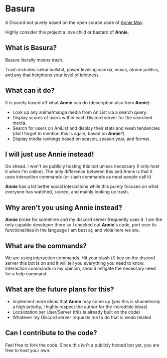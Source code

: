 # Basura

A Discord bot purely based on the open source code of [Annie May](https://github.com/AlexanderColen/Annie-May-Discord-Bot).

Highly consider this project a love child or bastard of **Annie**.

## What is Basura?
Basura literally means trash. 

Trash includes isekai bullshit, power leveling xianxia, wuxia, otome politics, 
and any that heightens your level of idiotness.

## What can it do?
It is purely based off what **Annie** can do (description also from **Annie**):
- Look up any anime/manga media from AniList via a search query.
- Display scores of users within each Discord server for the searched media.
- Search for users on AniList and display their stats and weab tendencies (did I forget to mention this is again, based on **Annie**?)
- Display media rankings based on season, season year, and format.

## I will just use Annie instead!
Go ahead. I won't be publicly hosting this bot unless necessary (I only host it when I'm online). The only difference between this and Annie is that it uses interaction commands 
(or slash commands as most people call it)

**Annie** has a lot better social interactions while this purely focuses on what everyone has watched, scored, and mainly looking up trash.

## Why aren't you using Annie instead?
**Annie** broke for sometime and my discord server frequently uses it. I am the only capable developer there so I checked out **Annie**'s code, port over its functionalities
in the language I am best at, and viola here we are.

## What are the commands?
We are using interaction commands. Hit your slash (/) key on the discord server this bot is on and it will tell you everything you need to know.
Interaction commands in my opinion, should mitigate the necessary need for a help command.

## What are the future plans for this?
- Implement more ideas that **Annie** may come up (yes this is shamelessly a high priority, I highly respect the author for the incredible ideas)
- Localization per User/Server (this is already built on the code)
- Whatever my Discord server requests me to do that is weab related

## Can I contribute to the code?
Feel free to fork the code. Since this isn't a publicly hosted bot yet, you are free to host your own.
